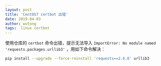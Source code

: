 ```yaml
---
layout: post
title: 'CentOS7 certbot 出错'
date: 2019-04-03
author: wutong
tags:  linux certbot
---
```


使用仓库的 `certbot` 命令出错，提示无法导入 `ImportError: No module named 'requests.packages.urllib3'` ，用如下命令解决：

```bash
pip install --upgrade --force-reinstall 'requests==2.6.0' urllib3
```